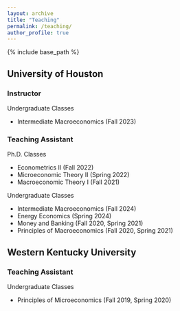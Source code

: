 ```yaml
---
layout: archive
title: "Teaching"
permalink: /teaching/
author_profile: true
---
```


{% include base_path %}

University of Houston
--

### Instructor

Undergraduate Classes
- Intermediate Macroeconomics (Fall 2023)

### Teaching Assistant

Ph.D. Classes
- Econometrics II (Fall 2022)
- Microeconomic Theory II (Spring 2022)
- Macroeconomic Theory I (Fall 2021)

Undergraduate Classes
- Intermediate Macroeconomics (Fall 2024)
- Energy Economics (Spring 2024)
- Money and Banking (Fall 2020, Spring 2021)
- Principles of Macroeconomics (Fall 2020, Spring 2021)

Western Kentucky University
--

### Teaching Assistant

Undergraduate Classes
- Principles of Microeconomics (Fall 2019, Spring 2020)
